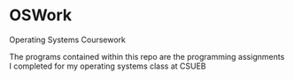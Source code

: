 OSWork
======

Operating Systems Coursework

The programs contained within this repo are the programming assignments I completed for my operating systems class at CSUEB

